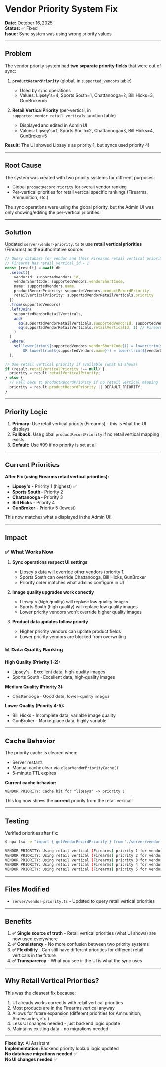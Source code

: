 # Vendor Priority System Fix

**Date:** October 16, 2025  
**Status:** ✅ Fixed  
**Issue:** Sync system was using wrong priority values

---

## Problem

The vendor priority system had **two separate priority fields** that were out of sync:

1. **`productRecordPriority`** (global, in `supported_vendors` table)
   - Used by sync operations
   - Values: Lipsey's=4, Sports South=1, Chattanooga=2, Bill Hicks=3, GunBroker=5

2. **Retail Vertical Priority** (per-vertical, in `supported_vendor_retail_verticals` junction table)
   - Displayed and edited in Admin UI
   - Values: Lipsey's=1, Sports South=2, Chattanooga=3, Bill Hicks=4, GunBroker=5

**Result:** The UI showed Lipsey's as priority 1, but syncs used priority 4!

---

## Root Cause

The system was created with two priority systems for different purposes:
- Global `productRecordPriority` for overall vendor ranking
- Per-vertical priorities for retail vertical specific rankings (Firearms, Ammunition, etc.)

The sync operations were using the global priority, but the Admin UI was only showing/editing the per-vertical priorities.

---

## Solution

Updated `server/vendor-priority.ts` to use **retail vertical priorities** (Firearms) as the authoritative source:

```typescript
// Query database for vendor and their Firearms retail vertical priority
// Firearms has retail_vertical_id = 1
const [result] = await db
  .select({ 
    vendorId: supportedVendors.id,
    vendorShortCode: supportedVendors.vendorShortCode,
    name: supportedVendors.name,
    productRecordPriority: supportedVendors.productRecordPriority,
    retailVerticalPriority: supportedVendorRetailVerticals.priority
  })
  .from(supportedVendors)
  .leftJoin(
    supportedVendorRetailVerticals,
    and(
      eq(supportedVendorRetailVerticals.supportedVendorId, supportedVendors.id),
      eq(supportedVendorRetailVerticals.retailVerticalId, 1) // Firearms vertical
    )
  )
  .where(
    sql`lower(trim(${supportedVendors.vendorShortCode})) = lower(trim(${vendorSlug})) 
        OR lower(trim(${supportedVendors.name})) = lower(trim(${vendorSlug}))`
  );

// Use retail vertical priority if available (what UI shows)
if (result.retailVerticalPriority !== null) {
  priority = result.retailVerticalPriority;
} else {
  // Fall back to productRecordPriority if no retail vertical mapping
  priority = result.productRecordPriority || DEFAULT_PRIORITY;
}
```

---

## Priority Logic

1. **Primary:** Use retail vertical priority (Firearms) - this is what the UI displays
2. **Fallback:** Use global `productRecordPriority` if no retail vertical mapping exists
3. **Default:** Use 999 if no priority is set at all

---

## Current Priorities

**After Fix (using Firearms retail vertical priorities):**
- **Lipsey's** - Priority 1 (highest) ✅
- **Sports South** - Priority 2
- **Chattanooga** - Priority 3
- **Bill Hicks** - Priority 4
- **GunBroker** - Priority 5 (lowest)

This now matches what's displayed in the Admin UI!

---

## Impact

### ✅ What Works Now

1. **Sync operations respect UI settings**
   - Lipsey's data will override other vendors (priority 1)
   - Sports South can override Chattanooga, Bill Hicks, GunBroker
   - Priority order matches what admins configure in UI

2. **Image quality upgrades work correctly**
   - Lipsey's (high quality) will replace low quality images
   - Sports South (high quality) will replace low quality images
   - Lower priority vendors won't override higher quality images

3. **Product data updates follow priority**
   - Higher priority vendors can update product fields
   - Lower priority vendors are blocked from overwriting

### 📊 Data Quality Ranking

**High Quality (Priority 1-2):**
- Lipsey's - Excellent data, high-quality images
- Sports South - Excellent data, high-quality images

**Medium Quality (Priority 3):**
- Chattanooga - Good data, lower-quality images

**Lower Quality (Priority 4-5):**
- Bill Hicks - Incomplete data, variable image quality
- GunBroker - Marketplace data, highly variable

---

## Cache Behavior

The priority cache is cleared when:
- Server restarts
- Manual cache clear via `clearVendorPriorityCache()`
- 5-minute TTL expires

**Current cache behavior:**
```
VENDOR PRIORITY: Cache hit for "lipseys" -> priority 1
```

This log now shows the **correct** priority from the retail vertical!

---

## Testing

Verified priorities after fix:

```bash
$ npx tsx -e "import { getVendorRecordPriority } from './server/vendor-priority'; ..."

VENDOR PRIORITY: Using retail vertical (Firearms) priority 1 for vendor "Lipsey's Inc."
VENDOR PRIORITY: Using retail vertical (Firearms) priority 2 for vendor "Sports South"  
VENDOR PRIORITY: Using retail vertical (Firearms) priority 3 for vendor "Chattanooga Shooting Supplies Inc."
VENDOR PRIORITY: Using retail vertical (Firearms) priority 4 for vendor "Bill Hicks & Co."
VENDOR PRIORITY: Using retail vertical (Firearms) priority 5 for vendor "GunBroker.com LLC"
```

---

## Files Modified

- `server/vendor-priority.ts` - Updated to query retail vertical priorities

---

## Benefits

1. **✅ Single source of truth** - Retail vertical priorities (what UI shows) are now used everywhere
2. **✅ Consistency** - No more confusion between two priority systems
3. **✅ Flexibility** - Can still have different priorities for different retail verticals in the future
4. **✅ Transparency** - What you see in the UI is what the sync uses

---

## Why Retail Vertical Priorities?

This was the cleanest fix because:
1. UI already works correctly with retail vertical priorities
2. Most products are in the Firearms vertical anyway
3. Allows for future expansion (different priorities for Ammunition, Accessories, etc.)
4. Less UI changes needed - just backend logic update
5. Maintains existing data - no migrations needed

---

**Fixed by:** AI Assistant  
**Implementation:** Backend priority lookup logic updated  
**No database migrations needed** ✅  
**No UI changes needed** ✅

